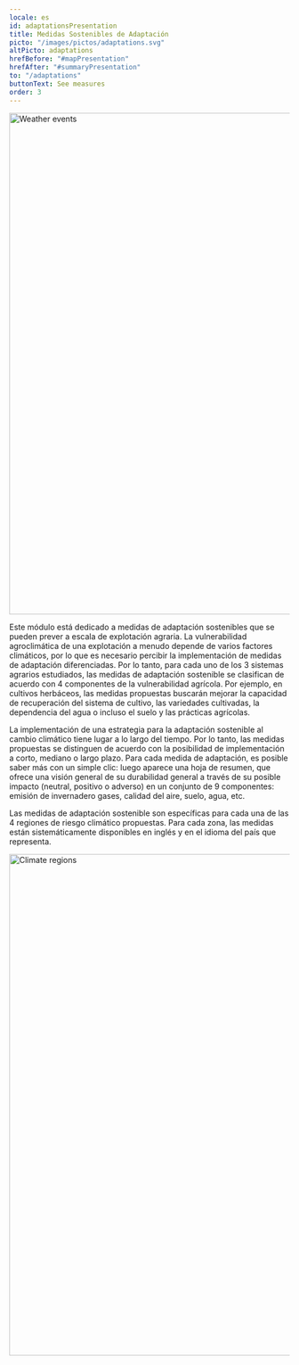 ```yaml
---
locale: es
id: adaptationsPresentation
title: Medidas Sostenibles de Adaptación
picto: "/images/pictos/adaptations.svg"
altPicto: adaptations
hrefBefore: "#mapPresentation"
hrefAfter: "#summaryPresentation"
to: "/adaptations"
buttonText: See measures
order: 3
---
```


<img src = https://res.cloudinary.com/solagro/image/upload/v1585924820/homepage/climate_events_adrkd4.svg alt = "Weather events" width = "900">

Este módulo está dedicado a medidas de adaptación sostenibles que se pueden prever a escala de explotación agraria. La vulnerabilidad agroclimática de una explotación a menudo depende de varios factores climáticos, por lo que es necesario percibir la implementación de medidas de adaptación diferenciadas. Por lo tanto, para cada uno de los 3 sistemas agrarios  estudiados, las medidas de adaptación sostenible se clasifican de acuerdo con 4 componentes de la vulnerabilidad agrícola. Por ejemplo, en cultivos herbáceos, las medidas propuestas buscarán mejorar la capacidad de recuperación del sistema de cultivo, las variedades cultivadas, la dependencia del agua o incluso el suelo y las prácticas agrícolas.

La implementación de una estrategia para la adaptación sostenible al cambio climático tiene lugar a lo largo del tiempo. Por lo tanto, las medidas propuestas se distinguen de acuerdo con la posibilidad de implementación a corto, mediano o largo plazo. Para cada medida de adaptación, es posible saber más con un simple clic: luego aparece una hoja de resumen, que ofrece una visión general de su durabilidad general a través de su posible impacto (neutral, positivo o adverso) en un conjunto de 9 componentes: emisión de invernadero gases, calidad del aire, suelo, agua, etc.

Las medidas de adaptación sostenible son específicas para cada una de las 4 regiones de riesgo climático propuestas. Para cada zona, las medidas están sistemáticamente disponibles en inglés y en el idioma del país que representa.

<img src = https://res.cloudinary.com/solagro/image/upload/v1585924650/homepage/climate_regions_whhi8a.svg alt = "Climate regions" width = "900" align="left">

